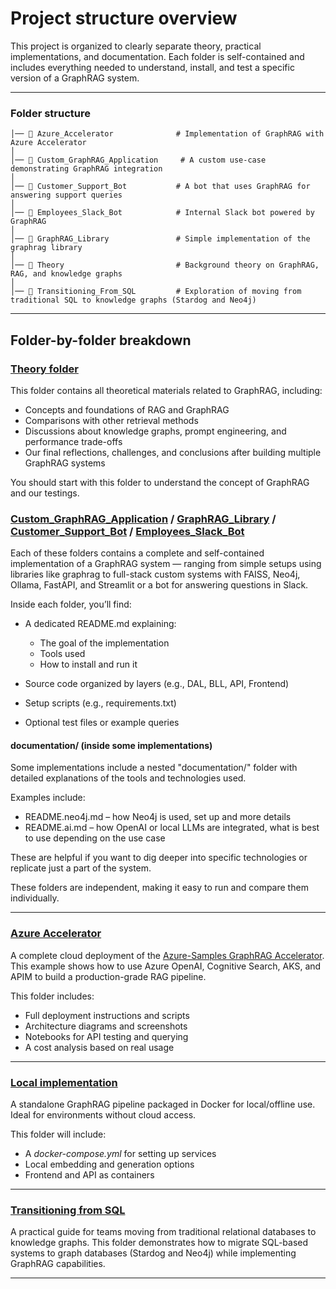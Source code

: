 # Project structure overview

This project is organized to clearly separate theory, practical implementations, and documentation. Each folder is self-contained and includes everything needed to understand, install, and test a specific version of a GraphRAG system.

---

### Folder structure

```
│── 📁 Azure_Accelerator              # Implementation of GraphRAG with Azure Accelerator
│
│── 📁 Custom_GraphRAG_Application     # A custom use-case demonstrating GraphRAG integration
│
│── 📁 Customer_Support_Bot           # A bot that uses GraphRAG for answering support queries
│
│── 📁 Employees_Slack_Bot            # Internal Slack bot powered by GraphRAG
│
│── 📁 GraphRAG_Library               # Simple implementation of the graphrag library 
│
│── 📁 Theory                         # Background theory on GraphRAG, RAG, and knowledge graphs
│
│── 📁 Transitioning_From_SQL         # Exploration of moving from traditional SQL to knowledge graphs (Stardog and Neo4j)
```

---

## Folder-by-folder breakdown

### [Theory folder](./Theory/README.md)

This folder contains all theoretical materials related to GraphRAG, including:

- Concepts and foundations of RAG and GraphRAG
- Comparisons with other retrieval methods
- Discussions about knowledge graphs, prompt engineering, and performance trade-offs
- Our final reflections, challenges, and conclusions after building multiple GraphRAG systems

You should start with this folder to understand the concept of GraphRAG and our testings.

### [Custom_GraphRAG_Application](./Custom_GraphRAG_Application/README.md) / [GraphRAG_Library](./GraphRAG_Library/README.md) / [Customer_Support_Bot](./Customer_Support_Bot/README.md) / [Employees_Slack_Bot](./Employees_Slack_Bot/README.md)

Each of these folders contains a complete and self-contained implementation of a GraphRAG system — ranging from simple setups using libraries like graphrag to full-stack custom systems with FAISS, Neo4j, Ollama, FastAPI, and Streamlit or a bot for answering questions in Slack.

Inside each folder, you’ll find:

- A dedicated README.md explaining:

  - The goal of the implementation
  - Tools used
  - How to install and run it
- Source code organized by layers (e.g., DAL, BLL, API, Frontend)
- Setup scripts (e.g., requirements.txt)
- Optional test files or example queries

#### documentation/ (inside some implementations)

Some implementations include a nested "documentation/" folder with detailed explanations of the tools and technologies used.

Examples include:

- README.neo4j.md – how Neo4j is used, set up and more details
- README.ai.md – how OpenAI or local LLMs are integrated, what is best to use depending on the use case

These are helpful if you want to dig deeper into specific technologies or replicate just a part of the system.

These folders are independent, making it easy to run and compare them individually.

---

### [Azure Accelerator](./Azure_Accelerator/readme.md)

A complete cloud deployment of the [Azure-Samples GraphRAG Accelerator](https://github.com/Azure-Samples/graphrag-accelerator). This example shows how to use Azure OpenAI, Cognitive Search, AKS, and APIM to build a production-grade RAG pipeline.

This folder includes:

* Full deployment instructions and scripts
* Architecture diagrams and screenshots
* Notebooks for API testing and querying
* A cost analysis based on real usage

---

### [Local implementation]()

A standalone GraphRAG pipeline packaged in Docker for local/offline use. Ideal for environments without cloud access.

This folder will include:

* A *docker-compose.yml* for setting up services
* Local embedding and generation options
* Frontend and API as containers

---

### [Transitioning from SQL](./Transitioning_From_SQL/README.md)

A practical guide for teams moving from traditional relational databases to knowledge graphs. This folder demonstrates how to migrate SQL-based systems to graph databases (Stardog and Neo4j) while implementing GraphRAG capabilities. 

---